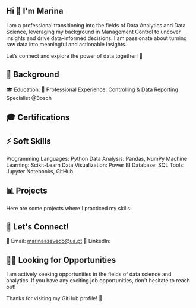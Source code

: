 ## Hi 👋 I'm Marina

I am a professional transitioning into the fields of Data Analytics and Data Science, leveraging my background in Management Control to uncover insights and drive data-informed decisions. I am passionate about turning raw data into meaningful and actionable insights.

Let’s connect and explore the power of data together! 🚀

## 🔬 Background
🎓 Education:
💼 Professional Experience: Controlling & Data Reporting Specialist @Bosch 
    

## 🎓 Certifications


## ⚡ Soft Skills
Programming Languages: Python
Data Analysis: Pandas, NumPy
Machine Learning: Scikit-Learn
Data Visualization: Power BI
Database: SQL
Tools: Jupyter Notebooks, GitHub

## 📊 Projects
Here are some projects where I practiced my skills:


## 💬 Let's Connect!
📧 Email: marinaazevedo@ua.pt
💼 LinkedIn: 

## 👩‍💻 Looking for Opportunities
I am actively seeking opportunities in the fields of data science and analytics. 
If you have any exciting job opportunities, don't hesitate to reach out!

Thanks for visiting my GitHub profile! 🚀

<!--
**MarinaAzevedo/MarinaAzevedo** is a ✨ _special_ ✨ repository because its `README.md` (this file) appears on your GitHub profile.

Here are some ideas to get you started:

- 🔭 I’m currently working on ...
- 🌱 I’m currently learning ...
- 👯 I’m looking to collaborate on ...
- 🤔 I’m looking for help with ...
- 💬 Ask me about ...
- 📫 How to reach me: ...
- 😄 Pronouns: ...
- ⚡ Fun fact: ...
-->

